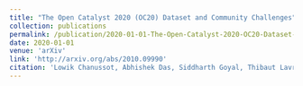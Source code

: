 ```yaml
---
title: "The Open Catalyst 2020 (OC20) Dataset and Community Challenges"
collection: publications
permalink: /publication/2020-01-01-The-Open-Catalyst-2020-OC20-Dataset-and-Community-Challenges
date: 2020-01-01
venue: 'arXiv'
link: 'http://arxiv.org/abs/2010.09990'
citation: 'Lowik Chanussot, Abhishek Das, Siddharth Goyal, Thibaut Lavril, Muhammed Shuaibi, Morgane Riviere, <b>Kevin Tran</b>, Javier Heras-Domingo, Caleb Ho, Weihua Hu, Aini Palizhati, Anuroop Sriram, Brandon Wood, Junwoong Yoon, Devi Parikh, C. Zitnick, Zachary Ulissi, "The Open Catalyst 2020 (OC20) Dataset and Community Challenges". arXiv.2010.09990, 2020.'
---
```

